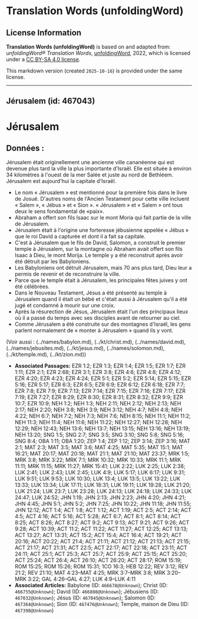 # Translation Words (unfoldingWord)

## License Information

**Translation Words (unfoldingWord)** is based on and adapted from: _unfoldingWord® Translation Words_, [unfoldingWord](https://unfoldingword.org/utw), 2022, which is licensed under a [CC BY-SA 4.0 license](https://creativecommons.org/licenses/by-sa/4.0/legalcode.en).

This markdown version (created `2025-10-16`) is provided under the same license.



--------------------------------

## Jérusalem (id: 467043)

Jérusalem
=========

Données :
---------

Jérusalem était originellement une ancienne ville cananéenne qui est devenue plus tard la ville la plus importante d'Israël. Elle est située à environ 34 kilomètres à l'ouest de la mer Salée et juste au nord de Bethléem. Jérusalem est aujourd'hui la capitale d'Israël.

* Le nom « Jérusalem » est mentionné pour la première fois dans le livre de Josué. D'autres noms de l'Ancien Testament pour cette ville incluent « Salem », « Jébus » et « Sion ». « Jérusalem » et « Salem » ont tous deux le sens fondamental de «paix».
* Abraham a offert son fils Isaac sur le mont Moria qui fait partie de la ville de Jérusalem.
* Jérusalem était à l'origine une forteresse jébusienne appelée « Jébus » que le roi David a capturée et dont il a fait sa capitale.
* C'est à Jérusalem que le fils de David, Salomon, a construit le premier temple à Jérusalem, sur la montagne où Abraham avait offert son fils Isaac à Dieu, le mont Morija. Le temple y a été reconstruit après avoir été détruit par les Babyloniens.
* Les Babyloniens ont détruit Jérusalem, mais 70 ans plus tard, Dieu leur a permis de revenir et de reconstruire la ville.
* Parce que le temple était à Jérusalem, les principales fêtes juives y ont été célébrées.
* Dans le Nouveau Testament, Jésus a été présenté au temple à Jérusalem quand il était un bébé et c'était aussi à Jérusalem qu'il a été jugé et condamné à mourir sur une croix.
* Après la résurection de Jésus, Jérusalem était l'un des principaux lieux où il a passé du temps avec ses disciples avant de retourner au ciel.
* Comme Jérusalem a été construite sur des montagnes d'Israël, les gens parlent normalement de « monter à Jérusalem » quand ils y vont.

(Voir aussi : (../names/babylon.md), (../kt/christ.md), (../names/david.md), (../names/jebusites.md), (../kt/jesus.md), (../names/solomon.md), (../kt/temple.md), (../kt/zion.md))

* **Associated Passages:** EZR 1:2; EZR 1:3; EZR 1:4; EZR 1:5; EZR 1:7; EZR 1:11; EZR 2:1; EZR 2:68; EZR 3:1; EZR 3:8; EZR 4:6; EZR 4:8; EZR 4:12; EZR 4:20; EZR 4:23; EZR 4:24; EZR 5:1; EZR 5:2; EZR 5:14; EZR 5:15; EZR 5:16; EZR 5:17; EZR 6:3; EZR 6:5; EZR 6:9; EZR 6:12; EZR 6:18; EZR 7:7; EZR 7:8; EZR 7:9; EZR 7:13; EZR 7:14; EZR 7:15; EZR 7:16; EZR 7:17; EZR 7:19; EZR 7:27; EZR 8:29; EZR 8:30; EZR 8:31; EZR 8:32; EZR 9:9; EZR 10:7; EZR 10:9; NEH 1:2; NEH 1:3; NEH 2:11; NEH 2:12; NEH 2:13; NEH 2:17; NEH 2:20; NEH 3:8; NEH 3:9; NEH 3:12; NEH 4:7; NEH 4:8; NEH 4:22; NEH 6:7; NEH 7:2; NEH 7:3; NEH 7:6; NEH 8:15; NEH 11:1; NEH 11:2; NEH 11:3; NEH 11:4; NEH 11:6; NEH 11:22; NEH 12:27; NEH 12:28; NEH 12:29; NEH 12:43; NEH 13:6; NEH 13:7; NEH 13:15; NEH 13:16; NEH 13:19; NEH 13:20; SNG 1:5; SNG 2:7; SNG 3:5; SNG 3:10; SNG 5:8; SNG 5:16; SNG 8:4; OBA 1:11; OBA 1:20; ZEP 1:4; ZEP 1:12; ZEP 3:14; ZEP 3:16; MAT 2:1; MAT 2:3; MAT 3:5; MAT 3:6; MAT 4:25; MAT 5:35; MAT 15:1; MAT 16:21; MAT 20:17; MAT 20:18; MAT 21:1; MAT 21:10; MAT 23:37; MRK 1:5; MRK 3:8; MRK 3:22; MRK 7:1; MRK 10:32; MRK 10:33; MRK 11:1; MRK 11:11; MRK 11:15; MRK 11:27; MRK 15:41; LUK 2:22; LUK 2:25; LUK 2:38; LUK 2:41; LUK 2:43; LUK 2:45; LUK 4:9; LUK 5:17; LUK 6:17; LUK 9:31; LUK 9:51; LUK 9:53; LUK 10:30; LUK 13:4; LUK 13:5; LUK 13:22; LUK 13:33; LUK 13:34; LUK 17:11; LUK 18:31; LUK 19:11; LUK 19:28; LUK 21:20; LUK 21:24; LUK 23:7; LUK 23:28; LUK 24:13; LUK 24:18; LUK 24:33; LUK 24:47; LUK 24:52; JHN 1:19; JHN 2:13; JHN 2:23; JHN 4:20; JHN 4:21; JHN 4:45; JHN 5:1; JHN 5:2; JHN 7:25; JHN 10:22; JHN 11:18; JHN 11:55; JHN 12:12; ACT 1:4; ACT 1:8; ACT 1:12; ACT 1:19; ACT 2:5; ACT 2:14; ACT 4:5; ACT 4:16; ACT 5:16; ACT 5:28; ACT 6:7; ACT 8:1; ACT 8:14; ACT 8:25; ACT 8:26; ACT 8:27; ACT 9:2; ACT 9:13; ACT 9:21; ACT 9:26; ACT 9:28; ACT 10:39; ACT 11:2; ACT 11:22; ACT 11:27; ACT 12:25; ACT 13:13; ACT 13:27; ACT 13:31; ACT 15:2; ACT 15:4; ACT 16:4; ACT 19:21; ACT 20:16; ACT 20:22; ACT 21:4; ACT 21:11; ACT 21:12; ACT 21:13; ACT 21:15; ACT 21:17; ACT 21:31; ACT 22:5; ACT 22:17; ACT 22:18; ACT 23:11; ACT 24:11; ACT 25:1; ACT 25:3; ACT 25:7; ACT 25:9; ACT 25:15; ACT 25:20; ACT 25:24; ACT 26:4; ACT 26:10; ACT 26:20; ACT 28:17; ROM 15:19; ROM 15:25; ROM 15:26; ROM 15:31; 1CO 16:3; HEB 12:22; REV 3:12; REV 21:2; REV 21:10; MAT 4:23–MAT 4:25; MRK 3:7–MRK 3:8; MRK 3:20–MRK 3:22; GAL 4:26–GAL 4:27; LUK 4:9–LUK 4:11
* **Associated Articles:** Babylone (ID: `466678@Unknown`); Christ (ID: `466755@Unknown`); David (ID: `466808@Unknown`); Jébusiens (ID: `467032@Unknown`); Jésus (ID: `467045@Unknown`); Salomon (ID: `467364@Unknown`); Sion (ID: `467476@Unknown`); Temple, maison de Dieu (ID: `467398@Unknown`)

